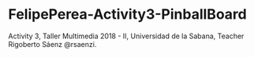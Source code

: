 # FelipePerea-Activity3-PinballBoard
Activity 3, Taller Multimedia 2018 - II, Universidad de la Sabana, Teacher Rigoberto Sáenz @rsaenzi.
